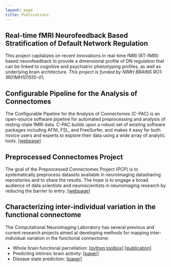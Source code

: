 ```yaml
---
layout: page
title: Publications
---
```


## Real-time fMRI Neurofeedback Based Stratification of Default Network Regulation
This project capitalizes on recent innovations in real-time fMRI (RT-fMRI) based neurofeedback to provide a dimensional profile of DN regulation that can be linked to cognitive and psychiatric phenotyping profiles, as well as underlying brain architecture. *This project is funded by NIMH BRAINS RO1: 1R01MH101555-01.*  

## Configurable Pipeline for the Analysis of Connectomes
The Configurable Pipeline for the Analysis of Connectomes (C-PAC) is an open-source software pipeline for automated preprocessing and analysis of resting-state fMRI data. C-PAC builds upon a robust set of existing software packages including AFNI, FSL, and FreeSurfer, and makes it easy for both novice users and experts to explore their data using a wide array of analytic tools. [[webpage]](http://fcp-indi.github.io/)

## Preprocessed Connectomes Project
The goal of the Preprocessed Connectomes Project (PCP) is to systematically preprocess datasets available in neuroimaging datasharing repositories and to share the results. The hope is to engage a broad audience of data scientists and neuroscientists in neuroimaging research by reducing the barrier to entry. [[webpage]](http://preprocessed-connectoms-project.github.io)  


## Characterizing inter-individual variation in the functional connectome
The Computational Neuroimaging Laboratory has several previous and current research projects aimed at developing methods for mapping inter-individual variation in the functional connectome:

- Whole brain functional parcellation: [[python toolbox]](http://ccraddock.github.io/cluster_roi) [[publication]](http://www.ncbi.nlm.nih.gov/pubmed/21769991)
- Predicting intrinsic brain activity: [[paper]](http://www.ncbi.nlm.nih.gov/pubmed/23707580)
- Disease state prediction: [[paper]](http://www.ncbi.nlm.nih.gov/pubmed/19859933)


